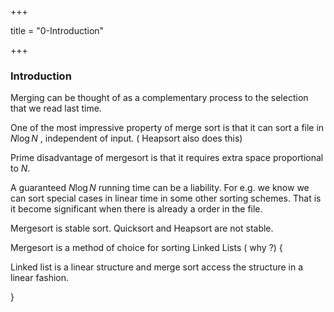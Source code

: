 +++

title = "0-Introduction"

+++

### Introduction

Merging can be thought of as a complementary process to the selection that we read last time.

One of the most impressive property of merge sort is that it can sort a file in $N\log N$ , independent of input. ( Heapsort also does this)

Prime disadvantage of mergesort is that it requires extra space proportional to $N$.

A guaranteed $N\log N$ running time can be a liability. For e.g. we know we can sort special cases in linear time in some other sorting schemes. That is it become significant when there is already a order in the file.

Mergesort is stable sort. Quicksort and Heapsort are not stable.

Mergesort is a method of choice for sorting Linked Lists ( why ?) {

Linked list is a linear structure and merge sort access the structure in a linear fashion.

}